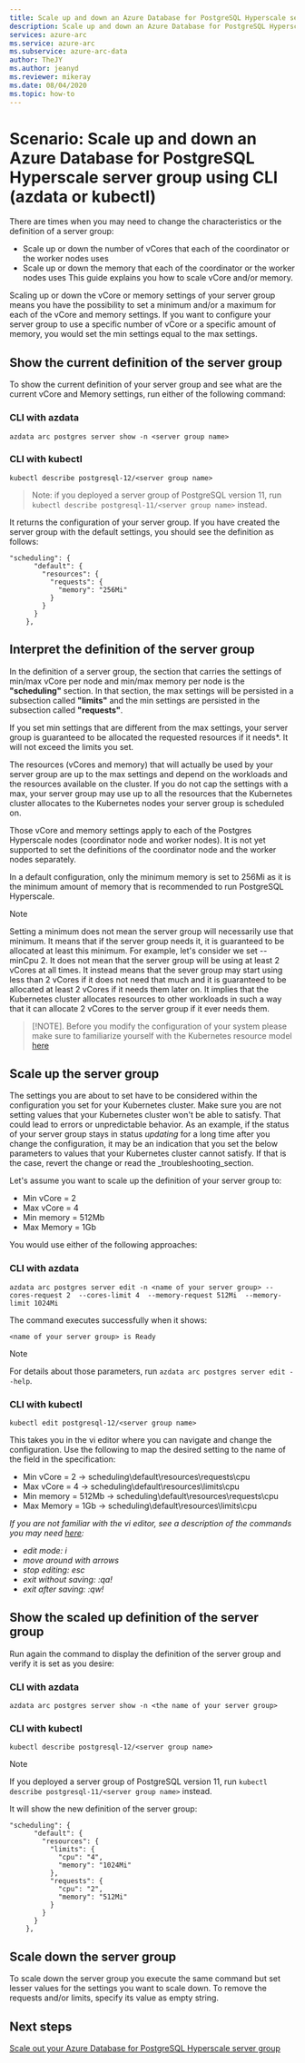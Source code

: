 ```yaml
---
title: Scale up and down an Azure Database for PostgreSQL Hyperscale server group using CLI (azdata or kubectl)
description: Scale up and down an Azure Database for PostgreSQL Hyperscale server group using CLI (azdata or kubectl)
services: azure-arc
ms.service: azure-arc
ms.subservice: azure-arc-data
author: TheJY
ms.author: jeanyd
ms.reviewer: mikeray
ms.date: 08/04/2020
ms.topic: how-to
---
```

# Scenario: Scale up and down an Azure Database for PostgreSQL Hyperscale server group using CLI (azdata or kubectl)



There are times when you may need to change the characteristics or the definition of a server group:

- Scale up or down the number of vCores that each of the coordinator or the worker nodes uses
- Scale up or down the memory that each of the coordinator or the worker nodes uses
This guide explains you how to scale vCore and/or memory.

Scaling up or down the vCore or memory settings of your server group means you have the possibility to set a minimum and/or a maximum for each of the vCore and memory settings. If you want to configure your server group to use a specific number of vCore or a specific amount of memory, you would set the min settings equal to the max settings.

## Show the current definition of the server group

To show the current definition of your server group and see what are the current vCore and Memory settings, run either of the following command:

### CLI with azdata

```terminal
azdata arc postgres server show -n <server group name>
```
### CLI with kubectl

```terminal
kubectl describe postgresql-12/<server group name> 
```
> Note: if you deployed a server group of PostgreSQL version 11, run `kubectl describe postgresql-11/<server group name>` instead.

It returns the configuration of your server group. If you have created the server group with the default settings, you should see the definition as follows:

```terminal
"scheduling": {
      "default": {
        "resources": {
          "requests": {
            "memory": "256Mi"
          }
        }
      }
    },
```

## Interpret the definition of the server group

In the definition of a server group, the section that carries the settings of min/max vCore per node and min/max memory per node is the **"scheduling"** section. In that section, the max settings will be persisted in a subsection called **"limits"** and the min settings are persisted in the subsection called **"requests"**.

If you set min settings that are different from the max settings, your server group is guaranteed to be allocated the requested resources if it needs*. It will not exceed the limits you set.

The resources (vCores and memory) that will actually be used by your server group are up to the max settings and depend on the workloads and the resources available on the cluster. If you do not cap the settings with a max, your server group may use up to all the resources that the Kubernetes cluster allocates to the Kubernetes nodes your server group is  scheduled on.

Those vCore and memory settings apply to each of the Postgres Hyperscale nodes (coordinator node and worker nodes). It is not yet supported to set the definitions of the coordinator node and the worker nodes separately.

In a default configuration, only the minimum memory is set to 256Mi as it is the minimum amount of memory that is recommended to run PostgreSQL Hyperscale.

> [!NOTE]
> Setting a minimum does not mean the server group will necessarily use that minimum. It means that if the server group needs it, it is guaranteed to be allocated at least this minimum. For example, let's consider we set --minCpu 2. It does not mean that the server group will be using at least 2 vCores at all times. It instead means that the sever group may start using less than 2 vCores if it does not need that much and it is guaranteed to be allocated at least 2 vCores if it needs them later on. It implies that the Kubernetes cluster allocates resources to other workloads in such a way that it can allocate 2 vCores to the server group if it ever needs them.

>[!NOTE]. 
>Before you modify the configuration of your system please make sure to familiarize yourself with the Kubernetes resource model [here](https://github.com/kubernetes/community/blob/master/contributors/design-proposals/scheduling/resources.md#resource-quantities)

## Scale up the server group

The settings you are about to set have to be considered within the configuration you set for your Kubernetes cluster. Make sure you are not setting values that your Kubernetes cluster won't be able to satisfy. That could lead to errors or unpredictable behavior. As an example, if the status of your server group stays in status _updating_ for a long time after you change the configuration, it may be an indication that you set the below parameters to values that your Kubernetes cluster cannot satisfy. If that is the case, revert the change or read the _troubleshooting_section.

Let's assume you want to scale up the definition of your server group to:

- Min vCore = 2
- Max vCore = 4
- Min memory = 512Mb
- Max Memory = 1Gb

You would use either of the following approaches:

### CLI with azdata

```terminal
azdata arc postgres server edit -n <name of your server group> --cores-request 2  --cores-limit 4  --memory-request 512Mi  --memory-limit 1024Mi
```

The command executes successfully when it shows:

```terminal
<name of your server group> is Ready
```

> [!NOTE]
> For details about those parameters, run `azdata arc postgres server edit --help`.

### CLI with kubectl

```terminal
kubectl edit postgresql-12/<server group name>
```
This takes you in the vi editor where you can navigate and change the configuration. Use the following to map the desired setting to the name of the field in the specification:
- Min vCore = 2 -> scheduling\default\resources\requests\cpu
- Max vCore = 4 -> scheduling\default\resources\limits\cpu
- Min memory = 512Mb -> scheduling\default\resources\requests\cpu
- Max Memory = 1Gb ->  scheduling\default\resources\limits\cpu

_If you are not familiar with the vi editor, see a description of the commands you may need [here](https://www.computerhope.com/unix/uvi.htm):_
- _edit mode: i_
- _move around with arrows_
- _stop editing: esc_
- _exit without saving: :qa!_
- _exit after saving: :qw!_


## Show the scaled up definition of the server group

Run again the command to display the definition of the server group and verify it is set as you desire:

### CLI with azdata

```terminal
azdata arc postgres server show -n <the name of your server group>
```
### CLI with kubectl

```terminal
kubectl describe postgresql-12/<server group name>
```
> [!NOTE]
> If you deployed a server group of PostgreSQL version 11, run `kubectl describe postgresql-11/<server group name>` instead.


It will show the new definition of the server group:

```terminal
"scheduling": {
      "default": {
        "resources": {
          "limits": {
            "cpu": "4",
            "memory": "1024Mi"
          },
          "requests": {
            "cpu": "2",
            "memory": "512Mi"
          }
        }
      }
    },
```

## Scale down the server group

To scale down the server group you execute the same command but set lesser values for the settings you want to scale down. 
To remove the requests and/or limits, specify its value as empty string.

## Next steps

[Scale out your Azure Database for PostgreSQL Hyperscale server group](scale-out-postgresql-hyperscale-server-group.md)
